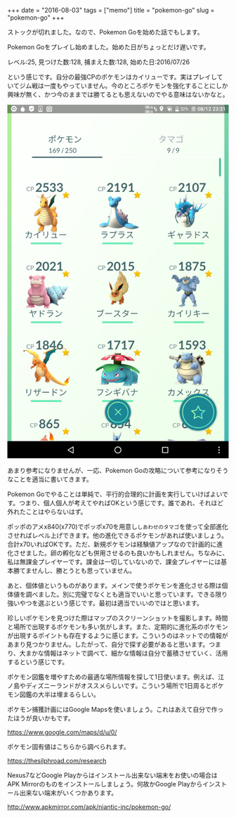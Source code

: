 +++
date = "2016-08-03"
tags =  ["memo"]
title = "pokemon-go"
slug = "pokemon-go"
+++

ストックが切れました。なので、Pokemon Goを始めた話でもします。

Pokemon Goをプレイし始めました。始めた日がちょっとだけ遅いです。

レベル:25, 見つけた数:128, 捕まえた数:128, 始めた日:2016/07/26

という感じです。自分の最強CPのポケモンはカイリューです。実はプレイしていてジム戦は一度もやっていません。今のところポケモンを強化することにしか興味が無く、かつ今のままでは勝てるとも思えないのでやる意味はないかなと。

![](https://raw.githubusercontent.com/syui/img/master/old/pokemon_go.png)

あまり参考になりませんが、一応、Pokemon Goの攻略について参考になりそうなことを適当に書いてきます。

Pokemon Goでやることは単純で、平行的合理的に計画を実行していけばよいです。つまり、個人個人が考えてやればOKという感じです。誰であれ、それほど外れたことはやらないはず。

ポッポのアメx840(x770)でポッポx70を用意し`しあわせのタマゴ`を使って全部進化させればレベル上げできます。他の進化できるポケモンがあれば使いましょう。合計x70いればOKです。ただ、新規ポケモンは経験値アップなので計画的に進化させました。卵の孵化なども併用させるのも良いかもしれません。ちなみに、私は無課金プレイヤーです。課金は一切していないので、課金プレイヤーには基本勝てませんし、勝とうとも思っていません。

あと、個体値というものがあります。メインで使うポケモンを進化させる際は個体値を調べました。別に完璧でなくとも適当でいいと思っています。できる限り強いやつを選ぶという感じです。最初は適当でいいのではと思います。

珍しいポケモンを見つけた際はマップのスクリーンショットを撮影します。時間と場所で出現するポケモンも多い気がします。また、定期的に進化系のポケモンが出現するポイントも存在するように感じます。こういうのはネットでの情報があまり見つかりません。したがって、自分で探す必要があると思います。つまり、大まかな情報はネットで調べて、細かな情報は自分で蓄積させていく、活用するという感じです。

ポケモン図鑑を増やすための最適な場所情報を探して1日使います。例えば、江ノ島やディズニーランドがオススメらしいです。こういう場所で1日周るとポケモン図鑑の大半は埋まるらしい。

ポケモン捕獲計画にはGoogle Mapsを使いましょう。これはあえて自分で作ったほうが良いかもです。

https://www.google.com/maps/d/u/0/

ポケモン固有値はこちらから調べられます。

https://thesilphroad.com/research

Nexus7などGoogle Playからはインストール出来ない端末をお使いの場合はAPK Mirrorのものをインストールしましょう。何故かGoogle Playからインストール出来ない端末がいくつかあります。

http://www.apkmirror.com/apk/niantic-inc/pokemon-go/
